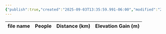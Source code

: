 ```yaml
---
{"publish":true,"created":"2025-09-03T13:35:59.991-06:00","modified":"2025-09-03T14:57:44.252-06:00","published":"2025-09-03T14:57:44.252-06:00","tags":["route"],"cssclasses":"","elevation":null,"region":"Kananaskis Lakes","location":null,"DWYT":null,"Kane":"Easy","completed":false}
---
```



| file name | People | Distance (km) | Elevation Gain (m) |
| --------- | ------ | ------------- | ------------------ |